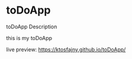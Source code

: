 # toDoApp
toDoApp Description

this is my toDoApp 

live preview:
https://ktosfajny.github.io/toDoApp/
